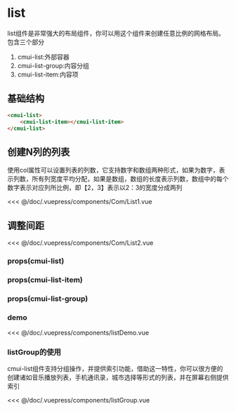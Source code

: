 # list
list组件是非常强大的布局组件，你可以用这个组件来创建任意比例的网格布局。包含三个部分
1. cmui-list:外部容器
2. cmui-list-group:内容分组
3. cmui-list-item:内容项
## 基础结构
```html
<cmui-list>
	<cmui-list-item></cmui-list-item>
</cmui-list>
```

## 创建N列的列表
使用col属性可以设置列表的列数，它支持数字和数组两种形式，如果为数字，表示列数，所有列宽度平均分配，如果是数组，数组的长度表示列数，数组中的每个数字表示对应列所比例，即【2，3】表示以2：3的宽度分成两列

<Exp>
<div slot="exp">
<Com-List1></Com-List1>
</div>
<div slot="code">

<<< @/doc/.vuepress/components/Com/List1.vue
</div>
</Exp>

## 调整间距

<Exp>
<div slot="exp">
<Com-List2></Com-List2>
</div>
<div slot="code">

<<< @/doc/.vuepress/components/Com/List2.vue
</div>
</Exp>

### props(cmui-list)

<Propsintro path="list/main.vue"></Propsintro>


### props(cmui-list-item)

<Propsintro path="list-item/main.vue"></Propsintro>

### props(cmui-list-group)

<Propsintro path="list-group/main.vue"></Propsintro>





### demo
<list-demo></list-demo>
<<< @/doc/.vuepress/components/listDemo.vue
### listGroup的使用
cmui-list组件支持分组操作，并提供索引功能，借助这一特性，你可以很方便的创建诸如音乐播放列表，手机通讯录，城市选择等形式的列表，并在屏幕右侧提供索引

<<< @/doc/.vuepress/components/listGroup.vue
